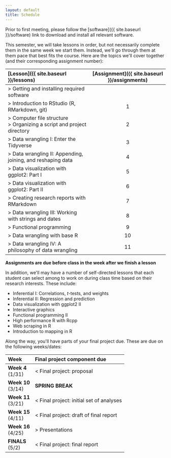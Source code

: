 ```yaml
---
layout: default
title: Schedule
---
```


Prior to first meeting, please follow the [software]({{ site.baseurl }}/software) link to download and install
all relevant software.

This semester, we will take lessons in order, but not necessarily
complete them in the same week we start them. Instead, we'll go
through them at them pace that best fits the course. Here are the
topics we'll cover together (and their corresponding assignment number):

| [Lesson]({{ site.baseurl }}/lessons)                                        | [Assignment]({{ site.baseurl }}/assignments) |
|:----------------------------------------------------------------------------|:--------------------------------------------:|
| > Getting and installing required software                                  |                                              |
| > Introduction to RStudio (R, RMarkdown, git)                               | 1                                            |
| > Computer file structure <br/> > Organizing a script and project directory | 2                                            |
| > Data wrangling I: Enter the Tidyverse                                     | 3                                            |
| > Data wrangling II: Appending, joining, and reshaping data                 | 4                                            |
| > Data visualization with ggplot2: Part I                                   | 5                                            |
| > Data visualization with ggplot2: Part II                                  | 6                                            |
| > Creating research reports with RMarkdown                                  | 7                                            |
| > Data wrangling III: Working with strings and dates                        | 8                                            |
| > Functional programming                                                    | 9                                            |
| > Data wrangling with base R                                                | 10                                           |
| > Data wrangling IV: A philosophy of data wrangling                         | 11                                           |

**Assignments are due before class in the week after we finish a
lesson**

In addition, we'll may have a number of self-directed lessons that
each student can select among to work on during class time based on
their research interests. These include:

- Inferential I: Correlations, _t_-tests, and weights
- Inferential II: Regression and prediction
- Data visualization with ggplot2 II
- Interactive graphics
- Functional programming II
- High performance R with Rcpp
- Web scraping in R
- Introduction to mapping in R

Along the way, you'll have parts of your final project due. These are
due on the following weeks/dates:

| Week                     | Final project component due              |
|:-------------------------|:-----------------------------------------|
| **Week 4** <br/> (1/31)  | < Final project: proposal                |
| **Week 10** <br/> (3/14) | **SPRING BREAK**            |
| **Week 11** <br/> (3/21) | < Final project: initial set of analyses |
| **Week 15** <br/> (4/11) | < Final project: draft of final report   |
| **Week 16** <br/> (4/25) | > Presentations                          |
| **FINALS** <br/> (5/2)   | < Final project: final report            |
